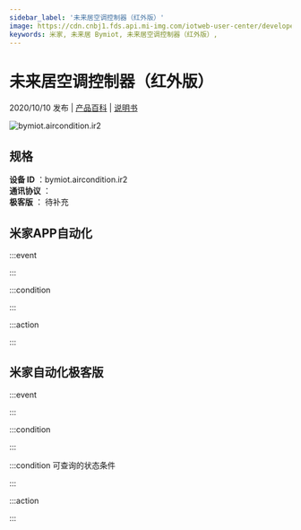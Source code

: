 ```yaml
---
sidebar_label: '未来居空调控制器（红外版）'
image: https://cdn.cnbj1.fds.api.mi-img.com/iotweb-user-center/developer_1679048481062cvaQuL0I.png?GalaxyAccessKeyId=AKVGLQWBOVIRQ3XLEW&Expires=9223372036854775807&Signature=gdN4RDSn5tdWLNENxFpwxfQ0YdI=
keywords: 米家, 未来居 Bymiot, 未来居空调控制器（红外版）, 
---
```

# 未来居空调控制器（红外版）

2020/10/10 发布 | [产品百科](https://home.mi.com/webapp/content/baike/product/index.html?model=bymiot.aircondition.ir2/) | [说明书](https://home.mi.com/views/introduction.html?model=bymiot.aircondition.ir2&region=cn)

![bymiot.aircondition.ir2](https://cdn.cnbj1.fds.api.mi-img.com/iotweb-user-center/developer_1679048481062cvaQuL0I.png?GalaxyAccessKeyId=AKVGLQWBOVIRQ3XLEW&Expires=9223372036854775807&Signature=gdN4RDSn5tdWLNENxFpwxfQ0YdI=)

## 规格  
> 
**设备 ID** ：bymiot.aircondition.ir2  
**通讯协议** ：  
**极客版**  ： 待补充 


## 米家APP自动化  

:::event  

:::

:::condition  

:::

:::action   

:::

## 米家自动化极客版  

:::event  

:::

:::condition  

:::

:::condition 可查询的状态条件  

:::

:::action  

:::

        
